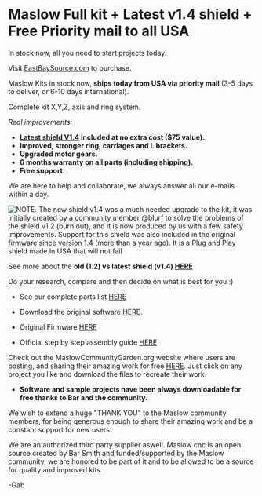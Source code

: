 # Maslow Full kit + Latest v1.4 shield + Free Priority mail to all USA

In stock now, all you need to start projects today!

Visit [EastBaySource.com](https://www.eastbaysource.com/collections/all) to purchase.

Maslow Kits in stock now, **ships today from USA via priority mail** (3-5 days to deliver, or 6-10 days international).

Complete kit X,Y,Z, axis and ring system.

*Real improvements:*                                                                                                                    

- **[Latest shield V1.4](https://www.eastbaysource.com/blogs/product-info/product-detail) included at no extra cost ($75 value).**
- **Improved, stronger ring, carriages and L brackets.**                                                                              
- **Upgraded motor gears.**                                                                                                           
- **6 months warranty on all parts (including shipping).**                                                                         
- **Free support.**      

We are here to help and collaborate, we always answer all our e-mails within a day.

![NOTE. The new shield v1.4 was a much needed upgrade to the kit, it was initially created by a community member @blurf to solve the problems of the shield v1.2 (burn out), and it is now produced by us with a few safety improvements. 
Support for this shield was also included in the original firmware since version 1.4 (more than a year ago). It is a Plug and Play shield made in USA that will not fail](https://raw.githubusercontent.com/MaslowCommunityGarden/Maslow-kits-for-sale-soon./master/note.gif)

See more about the **old (1.2) vs latest shield (v1.4) [HERE](https://www.eastbaysource.com/blogs/product-info/product-detail)**

Do your research, compare and then decide on what is best for you :)

- See our complete parts list [HERE](https://www.eastbaysource.com/blogs/news/maslow-full-kit-parts-list)

- Download the original software [HERE](https://github.com/MaslowCNC/GroundControl/releases). 

- Original Firmware [HERE](https://github.com/MaslowCNC/Firmware/releases/)

- Official step by step assembly guide [HERE](https://www.maslowcnc.com/assemblyguide).

Check out the MaslowCommunityGarden.org website where users are posting, and sharing their amazing work for free [HERE](http://maslowcommunitygarden.org/index.html). Just click on any project you like and download the files to recreate their work.

- **Software and sample projects have been always downloadable for free thanks to Bar and the community.**

We wish to extend a huge "THANK YOU" to the Maslow community members, for being generous enough to share their amazing work and be a constant support for new users. 

We are an authorized third party supplier aswell. Maslow cnc is an open source created by Bar Smith and funded/supported by the Maslow community, we are honored to be part of it and to be allowed to be a source for quality and improved kits.


-Gab
